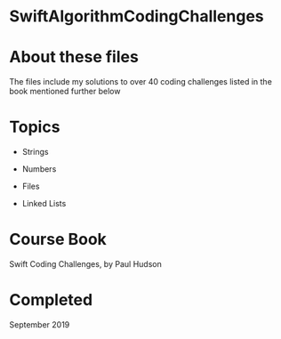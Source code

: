 # SwiftAlgorithmCodingChallenges

# About these files
The files include my solutions to over 40 coding challenges listed in the book mentioned further below

# Topics 

- Strings

- Numbers

- Files

- Linked Lists

# Course Book
Swift Coding Challenges, by Paul Hudson

# Completed
September 2019

